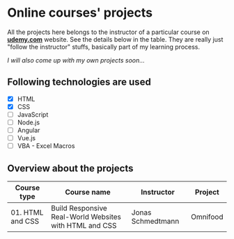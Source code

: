 # Online courses' projects

All the projects here belongs to the instructor of a particular course on **[udemy.com](https://www.udemy.com/ "Udemy main page")** website. See the details below in the table. They are really just "follow the instructor" stuffs, basically part of my learning process.

_I will also come up with my own projects soon..._

## Following technologies are used

- [x] HTML
- [x] CSS
- [ ] JavaScript
- [ ] Node.js
- [ ] Angular
- [ ] Vue.js
- [ ] VBA - Excel Macros

## Overview about the projects

| Course type      | Course name                                            | Instructor        | Project  |
| ---------------- | ------------------------------------------------------ | ----------------- | -------- |
| 01. HTML and CSS | Build Responsive Real-World Websites with HTML and CSS | Jonas Schmedtmann | Omnifood |
